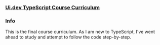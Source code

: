 <h3><u>Ui.dev TypeScript Course Curriculum</u></h3>

### Info

This is the final course curriculum.
As I am new to TypeScript, I've went ahead to study and attempt to follow the code step-by-step.
